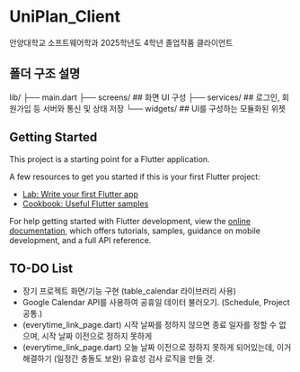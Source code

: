 # UniPlan_Client

안양대학교 소프트웨어학과 2025학년도 4학년 졸업작품 클라이언트

## 폴더 구조 설명

lib/
├── main.dart
├── screens/ ## 화면 UI 구성
├── services/ ## 로그인, 회원가입 등 서버와 통신 및 상태 저장
└── widgets/ ## UI를 구성하는 모듈화된 위젯

## Getting Started

This project is a starting point for a Flutter application.

A few resources to get you started if this is your first Flutter project:

- [Lab: Write your first Flutter app](https://docs.flutter.dev/get-started/codelab)
- [Cookbook: Useful Flutter samples](https://docs.flutter.dev/cookbook)

For help getting started with Flutter development, view the
[online documentation](https://docs.flutter.dev/), which offers tutorials,
samples, guidance on mobile development, and a full API reference.

## TO-DO List

- 장기 프로젝트 화면/기능 구현 (table_calendar 라이브러리 사용)
- Google Calendar API를 사용하여 공휴일 데이터 불러오기. (Schedule, Project 공통.)
- (everytime_link_page.dart) 시작 날짜를 정하지 않으면 종료 일자를 정할 수 없으며, 시작 날짜 이전으로 정하지 못하게
- (everytime_link_page.dart) 오늘 날짜 이전으로 정하지 못하게 되어있는데, 이거 해결하기 (일정간 충돌도 보완)
  유효성 검사 로직을 만들 것.

